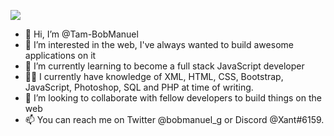 ![](https://komarev.com/ghpvc/?username=Tam-BobManuel&color=blue)

- 👋 Hi, I’m @Tam-BobManuel
- 👀 I’m interested in the web, I've always wanted to build awesome applications on it 
- 🌱 I’m currently learning to become a full stack JavaScript developer
- 👨‍💻 I currently have knowledge of XML, HTML, CSS, Bootstrap, JavaScript, Photoshop, SQL and PHP at time of writing.
- 💞️ I’m looking to collaborate with fellow developers to build things on the web
- 📫 You can reach me on Twitter @bobmanuel_g or Discord @Xant#6159.

<!---
Tam-BobManuel/Tam-BobManuel is a ✨ special ✨ repository because its `README.md` (this file) appears on your GitHub profile.
You can click the Preview link to take a look at your changes.
--->
